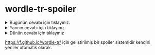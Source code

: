 # wordle-tr-spoiler

<details>
  <summary>Bugünün cevabı için tıklayınız.</summary>
  <br>
    <b> hayıt </b>
</details>

<details>
  <summary>Yarının cevabı için tıklayınız</summary>
  <br>
   <b> ıssız </b>
</details>

<details>
  <summary>Dünün cevabı için tıklayınız </summary>
  <br>
  <b> şinto </b>
</details>

https://f.github.io/wordle-tr/ için geliştirilmiş bir spoiler sistemidir kendini yeniler otomatik olarak.

